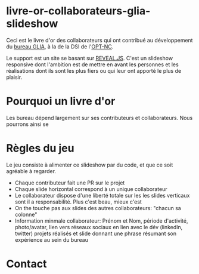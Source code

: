 # livre-or-collaborateurs-glia-slideshow


Ceci est le livre d'or des collaborateurs qui ont contribué au développement du [bureau GLIA](https://www.linkedin.com/posts/adrien-sales_paroles-dagent-adrien-sales-activity-6636763415731896320-PSkG), à la de la
DSI de l'[OPT-NC](https://www.linkedin.com/company/opt-new-caledonia/).

Le support est un site se basant sur [REVEAL.JS](https://revealjs.com/#/). C'est un slideshow responsive
dont l'ambition est de mettre en avant les personnes et les réalisations dont ils sont les plus fiers ou
qui leur ont apporté le plus de plaisir.

# Pourquoi un livre d'or

Les bureau dépend largement sur ses contributeurs et collaborateurs. Nous pourrons ainsi se

# Règles du jeu

Le jeu consiste à alimenter ce slideshow par du code, et que ce soit agréable à regarder.

- Chaque contributeur fait une PR sur le projet
- Chaque slide horizontal correspond à un unique collaborateur
- Le collaborateur dispose d'une liberté totale sur les les slides verticaux sont il  a responsabilité. Plus c'est beau, mieux c'est
- On the touche pas aux slides des autres collaborateurs: "chacun sa colonne"
- Information minmale collaborateur: Prénom et Nom, période d'activité, photo/avatar, lien vers réseaux sociaux en lien avec le dév (linkedIn, twitter) projets réalisés et slide donnant une phrase résumant son expérience au sein du bureau

# Contact




